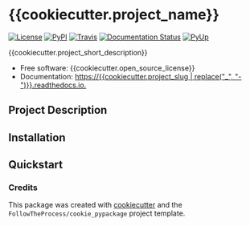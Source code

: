 # {{cookiecutter.project_name}}

[![License](https://img.shields.io/github/license/{{cookiecutter.author_github_username}}/{{cookiecutter.project_slug}})](https://github.com/{{cookiecutter.author_github_username}}/{{cookiecutter.project_slug}})
[![PyPI](https://img.shields.io/pypi/v/{{cookiecutter.project_slug}}.svg)](https://pypi.python.org/pypi/{{cookiecutter.project_slug}})
[![Travis](https://img.shields.io/travis/{{cookiecutter.author_github_username}}/{{cookiecutter.project_slug}}.svg)](https://travis-ci.com/{{cookiecutter.author_github_username}}/{{cookiecutter.project_slug}})
[![Documentation Status](<https://readthedocs.org/projects/{{cookiecutter.project_slug | replace('_', '-')}}/badge/?version=latest>)](<https://{{cookiecutter.project_slug | replace("_", "-")}}.readthedocs.io/en/latest/?badge=latest>)
[![PyUp](https://pyup.io/repos/github/{{cookiecutter.author_github_username}}/{{cookiecutter.project_slug}}/shield.svg)](https://pyup.io/repos/github/{{cookiecutter.author_github_username}}/{{cookiecutter.project_slug}}/)

{{cookiecutter.project_short_description}}

* Free software: {{cookiecutter.open_source_license}}
* Documentation: [https://{{cookiecutter.project_slug | replace("_", "-")}}.readthedocs.io.](<https://{{cookiecutter.project_slug | replace("_", "-")}}.readthedocs.io.>)

## Project Description

## Installation

## Quickstart

### Credits

This package was created with [cookiecutter](https://github.com/cookiecutter/cookiecutter) and the `FollowTheProcess/cookie_pypackage` project template.
